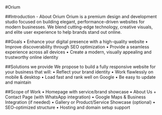 #Orium

##Introduction - About Orium 
Orium is a premium design and development studio focused on building 
elegant, performance-driven websites for modern businesses. We blend 
cutting-edge technology, creative visuals, and elite user experience to help 
brands stand out online. 

##Goals 
• Enhance your digital presence with a high-quality website 
• Improve discoverability through SEO optimization 
• Provide a seamless experience across all devices 
• Create a modern, visually appealing and trustworthy online identity 

##Solutions we provide 
We propose to build a fully responsive website for your business that will: 
• Reflect your brand identity 
• Work flawlessly on mobile & desktop 
• Load fast and rank well on Google 
• Be easy to update and maintain 

##Scope of Work 
• Homepage with service/brand showcase 
• About Us + Contact Page (with WhatsApp integration) 
• Google Maps & Business Integration (if needed) 
• Gallery or Product/Service Showcase (optional) 
• SEO-optimized structure 
• Hosting and domain setup support
